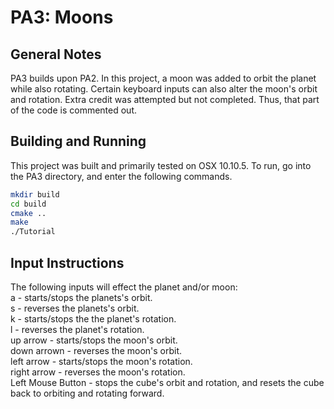 # PA3: Moons

## General Notes
PA3 builds upon PA2. In this project, a moon was added to orbit the planet while also rotating. Certain keyboard inputs can also alter the moon's orbit and rotation. Extra credit was attempted but not completed. Thus, that part of the code is commented out.

## Building and Running
This project was built and primarily tested on OSX 10.10.5. To run, go into the PA3 directory, and enter the following commands.


```bash
mkdir build
cd build
cmake ..
make
./Tutorial
```

## Input Instructions
The following inputs will effect the planet and/or moon:  
  a - starts/stops the planets's orbit.  
  s - reverses the planets's orbit.  
  k - starts/stops the the planet's rotation.  
  l - reverses the planet's rotation.  
  up arrow - starts/stops the moon's orbit.   
  down arrown - reverses the moon's orbit.   
  left arrow - starts/stops the moon's rotation.   
  right arrow - reverses the moon's rotation.   
  Left Mouse Button - stops the cube's orbit and rotation, and resets the cube back to orbiting and rotating forward.  
